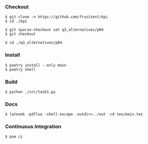 ### Checkout
```shell
$ git clone -n https://github.com/fruzitent/kpi
$ cd ./kpi

$ git sparse-checkout set q3_alternatives/p04
$ git checkout

$ cd ./q3_alternatives/p04
```

### Install
```shell
$ poetry install --only main
$ poetry shell
```

### Build
```shell
$ python ./src/task1.py
```

### Docs
```shell
$ latexmk -pdflua -shell-escape -outdir=../out -cd tex/main.tex
```

### Continuous Integration
```shell
$ poe ci
```
